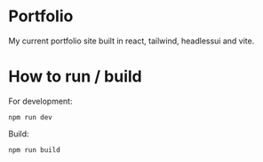 # Portfolio
My current  portfolio site built in react, tailwind, headlessui and vite.

# How to run / build
For development:
```shell
npm run dev
```

Build:
```shell
npm run build
```

